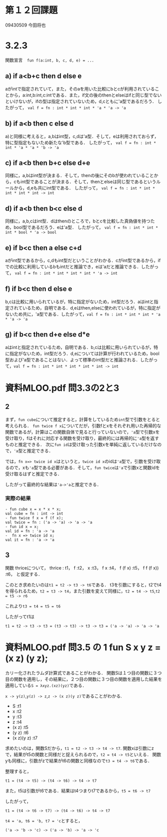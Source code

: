# 第１２回課題

09430509
今田将也

# 3.2.3

関数宣言　``fun f(a:int, b, c, d, e) = ...``


## a) if a<b+c then d else e

aがintで指定されていて，また，そのaを用いた比較にbとcが利用されていることから，a:int,b:int,c:intである．また，if文の後のthenとelseはifと同じ型でないといけないが，ifの型は指定されていないため，d,cともに'a型であるだろう．
したがって， ``val f = fn : int * int * int * 'a * 'a -> 'a``

## b) if a<b then c else d

a)と同様に考えると，a,bはint型，c,dは'a型．そして，eは利用されておらず，特に型指定もないため新たな'b型である．
したがって， ``val f = fn : int * int * 'a * 'a * 'b -> 'a``

## c) if a<b then b+c else d+e

同様に，a,bはint型が決まる．そして，thenの後にそのbが使われていることから，cもint型であることが決まる．そして，thenとelseは同じ型であるというルールから，d,eも共にint型である．
したがって， ``val f = fn : int * int * int * int * int -> int``

## d) if a<b then b<c else d

同様に，a,b,cはint型．dはthenのところで，bとcを比較した真偽値を持つため，bool型であるだろう．eは'a型．
したがって， ``val f = fn : int * int * int * bool * 'a -> bool``

## e) if b<c then a else c+d

aがint型であるから，c,dもint型だということがわかる．cがint型であるから，ifでの比較に利用しているbもintだと推論でき，eは'aだと推論できる．したがって， ``val f = fn : int * int * int * int * 'a -> int``

## f) if b<c then d else e

b,cは比較に用いられているが，特に指定がないため，int型だろう．aはintと指定されているため，自明である．d,eはthen,elseに使われているが，特に指定がないため共に，'a型である．したがって，``val f = fn : int * int * int * 'a * 'a -> 'a``

## g) if b<c then d+e else d*e

aはintと指定されているため，自明である．b,cは比較に用いられているが，特に指定がないため，int型だろう．d,eについては計算が行われているため，bool型および'a型であることはない．よって標準のint型だと推論される．したがって，``val f = fn : int * int * int * int * int -> int``

# 資料MLOO.pdf 問3.3の2と3

## 2

まず，``fun cube``について推定すると，計算をしているため``int``型で引数をとると考えられる．
``fun twice f x``についてだが，引数fとxをそれぞれ用いた再帰的な関数であるが，計算はこの関数自体で見ると行っていないので，``'a``型で引数xを受け取り，fはそれに対応する関数を受け取り，最終的には再帰的に``'a``型を返すものと推定できる．
次に``fun id``は受け取った引数xを単純に返しているだけなので，``'a``型と推定できる．

では，``fn x=> twice id x``はというと，``twice id x``のidは``'a``型で，引数を受け取るので，xも``'a``型である必要がある．そして，``fun twice``は``'a``で引数xと関数idを受け取るはずと推定できる．

したがって最終的な結果は``'a->'a``と推定できる．

### 実際の結果

```
- fun cube x = x * x * x;
val cube = fn : int -> int
- fun twice f x = f (f x);
val twice = fn : ('a -> 'a) -> 'a -> 'a
- fun id x = x;
val id = fn : 'a -> 'a
-  fn x => twice id x;
val it = fn : 'a -> 'a
```

## 3 

関数 thriceについて，
thrice : t1，
f :t2，
x :t3，
f x :t4，
f (f x) :t5，
f f (f x)) :t6，
と仮定する．

このとき求めたいのは``t1 = t2 -> t3 -> t6``である．
t3を引数にすると，t2でt4を得られるため，``t2 = t3 -> t4``，また引数を変えて同様に，``t2 = t4 -> t5``,``t2 = t5 -> r6``

これより``t3 = t4 = t5 = t6``

したがってt1は

```
t1 = t2 -> t3 -> t3 = (t3 -> t3) -> t3 -> t3 = ('a -> 'a) -> 'a -> 'a
```

# 資料MLOO.pdf 問3.5 の 1 fun S x y z = (x z) (y z);

カリー化されたラムダ計算式であることがわかる．
関数Sは１つ目の関数に３つ目の関数を適用し，その結果に，２つ目の関数に３つ目の関数を適用した結果を適用している``S = λxyz.(xz)(yz)``である．

``x -> y(z)``,``y(z) -> z``,``z -> (x z)(y z)``であることがわかる.  

- S :t1
- x :t2
- y :t3
- z :t4
- (x z) :t5
- (y z) :t6
- (x z)(y z)  :t7


求めたいのは，関数Sだから，``t1 = t2 -> t3 -> t4 -> t7``.
関数xは引数にzで，結果がt5の関数と同様だと捉えられるので，``t2 = t4 -> t5``といえる．
関数yも同様に，引数がzで結果がt6の関数と同様なので``t3 = t4 -> t6``である．

整理すると，

```
t1 = (t4 -> t5) -> (t4 -> t6) -> t4 -> t7
```

また，t5は引数がt6である．結果はt4つまりt7であるから，``t5 = t6 -> t7``

したがって，

```
t1 = (t4 -> t6 -> t7) -> (t4 -> t6) -> t4 -> t7
```

``t4 = 'a, t6 = 'b, t7 = 'c``とすると，

```
('a -> 'b -> 'c) -> ('a -> 'b) -> 'a -> 'c
```